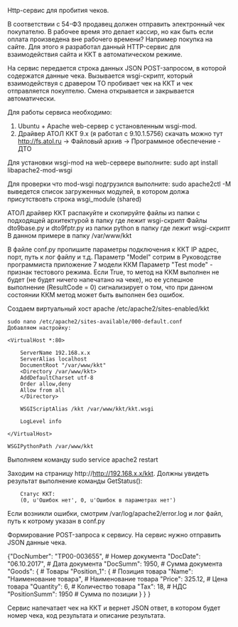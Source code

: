 Http-сервис для пробития чеков.

В соответствии с 54-ФЗ продавец должен отправить электронный чек покупателю. В рабочее время это делает кассир,
но как быть если оплата произведена вне рабочего времени? Например покупка на сайте. Для этого я разработал данный
HTTP-сервис для взаимодействия сайта и ККТ в автоматическом режиме.

На сервис передается строка данных JSON POST-запросом, в которой содержатся данные чека.
Вызывается wsgi-скрипт, который взаимодействуя с дравером ТО пробивает чек на ККТ
и чек отправляется покуптелю. Смена открывается и закрывается автоматически.

Для работы сервиса необходимо:
1.  Ubuntu + Apache web-сервер с установленным wsgi-mod.
2.  Драйвер АТОЛ ККТ 9.x (я работал с 9.10.1.5756)
        скачать можно тут http://fs.atol.ru -> Файловый архив -> Программное обеспечение - ДТО

Для установки wsgi-mod на web-сервере выполните:
    sudo apt install libapache2-mod-wsgi

Для проверки что mod-wsgi подгрузился выполните:
    sudo apache2ctl -M
выведется список загруженных модулей, в котором должа присутствовть строка wsgi_module (shared)

АТОЛ драйвер ККТ распакуйте и скопируйте файлы из папки с подходящей архитектурой в папку где лежит wsgi-скрипт
Файлы dto9base.py и dto9fptr.py из папки python в папку где лежит wsgi-скрипт
    В данном примере в папку /var/www/kkt

В файле conf.py пропишите параметры подключения к ККТ
    IP адрес, порт, путь к лог файлу и т.д.
    Параметр "Model" сотрим в Руководстве программиста приложение 7 модели ККМ
    Параметр "Test mode" - признак тестового режима. Если True, то метод на ККМ выполнен не будет (не будет ничего
    напечатано на чеке), но ее успешное выполнение (ResultCode = 0) сигнализирует о том,
    что при данном состоянии ККМ метод может быть выполнен без ошибок.

Создаем виртуальный хост apache /etc/apache2/sites-enabled/kkt

    sudo nano /etc/apache2/sites-available/000-default.conf
    Добавляем настройку:

    <VirtualHost *:80>

        ServerName 192.168.x.x
        ServerAlias localhost
        DocumentRoot "/var/www/kkt"
        <Directory /var/www/kkt>
        AddDefaultCharset utf-8
        Order allow,deny
        Allow from all
        </Directory>

        WSGIScriptAlias /kkt /var/www/kkt/kkt.wsgi

        LogLevel info

    </VirtualHost>

    WSGIPythonPath /var/www/kkt

Выполняем команду
    sudo service  apache2 restart

Заходим на страницу http://http://192.168.x.x/kkt. Должны увидеть результат выполнение команды GetStatus():
        
        Статус ККТ:
        (0, u'Ошибок нет', 0, u'Ошибок в параметрах нет')
        
Если возникли ошибки, смотрим /var/log/apache2/error.log и лог файл, путь к котрому указан в conf.py

Формирование POST-запроса к сервису.
На сервис нужно отправить JSON данные чека.

{"DocNumber": "ТР00-003655", # Номер документа
 "DocDate": "06.10.2017",    # Дата документа
 "DocSumm": 1950,            # Сумма документа
 "Goods": {                  # Товары
        "Position_1": {     # Позиция товара
                "Name": "Наименование товара",  # Наименование товара
                "Price": 325.12,                # Цена товара
                "Quantity": 6,                  # Количество товара
                "Tax": 18,                      # НДС
                "PositionSumm": 1950            # Сумма по позиции
                }
        }
}

Сервис напечатает чек на ККТ и вернет JSON ответ, в котором будет номер чека, код результата и описание результата.
